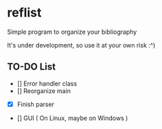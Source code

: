 # reflist
Simple program to organize your bibliography

It's under development, so use it at your own risk :^)

## TO-DO List

- [] Error handler class
- [] Reorganize main
- [x] Finish parser
- [] GUI ( On Linux, maybe on Windows )